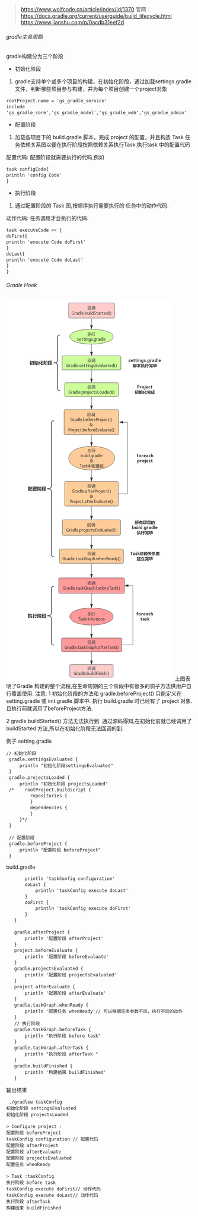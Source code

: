>https://www.wolfcode.cn/article/index/id/1370
官网：https://docs.gradle.org/current/userguide/build_lifecycle.html
https://www.jianshu.com/p/0acdb31eef2d

###### gradle生命周期
gradle构建分为三个阶段
* 初始化阶段
1. gradle支持单个或多个项目的构建，在初始化阶段，通过加载settings.gradle文件，判断哪些项目参与构建，并为每个项目创建一个project对象
```
rootProject.name = 'gs_gradle_service'
include 'gs_gradle_core','gs_gradle_model','gs_gradle_web','gs_gradle_admin'
```
* 配置阶段
1. 加载各项目下的 build.gradle 脚本，完成 project 的配置，并且构造 Task 任务依赖关系图以便在执行阶段按照依赖关系执行Task.执行task 中的配置代码

配置代码: 配置阶段就需要执行的代码,例如
```
task configCode{
println 'config Code'
}
```
* 执行阶段
1. 通过配置阶段的 Task 图,按顺序执行需要执行的 任务中的动作代码.

动作代码: 任务调用才会执行的代码.
```
task executeCode << {
doFirst{
println 'execute Code doFirst'
}
doLast{
println 'execute Code doLast'
}
}
```

###### Gradle Hook
![tt](../../picture/gradle生命周期.png "tt")
上图表明了Gradle 构建的整个流程,在生命周期的三个阶段中有很多的钩子方法供用户自行覆盖使用.
注意:
1 初始化阶段的方法和 gradle.beforeProject() 只能定义在 setting.gradle 或 init.gradle 脚本中.
执行 build.gradle 时已经有了 project 对象.且执行前就调用了beforeProject方法.

2 gradle.buildStarted() 方法无法执行到.
通过源码得知,在初始化前就已经调用了 buildStarted 方法,所以在初始化阶段无法回调的到.

例子
setting.gradle
```
​// 初始化阶段
 gradle.settingsEvaluated {
     println "初始化阶段settingsEvaluated"
 }
 gradle.projectsLoaded {
     println "初始化阶段 projectsLoaded"
 /*    rootProject.buildscript {
         repositories {
         }
         dependencies {
         }
     }*/
 }
 
 // 配置阶段
 gradle.beforeProject {
     println "配置阶段 beforeProject"
 }
```
build.gradle
```task taskConfig {
       println 'taskConfig configuration'
       doLast {
           println 'taskConfig execute doLast'
       }
       doFirst {
           println 'taskConfig execute doFirst'
       }
   }
   
   gradle.afterProject {
       println '配置阶段 afterProject'
   }
   project.beforeEvaluate {
       println '配置阶段 beforeEvaluate'
   }
   gradle.projectsEvaluated {
       println '配置阶段 projectsEvaluated'
   }
   project.afterEvaluate {
       println '配置阶段 afterEvaluate'
   }
   gradle.taskGraph.whenReady {
       println '配置任务 whenReady'// 可以根据任务参数不同，执行不同的动作
   }
   // 执行阶段
   gradle.taskGraph.beforeTask {
       println "执行阶段 before task"
   }
   gradle.taskGraph.afterTask {
       println "执行阶段 afterTask "
   }
   gradle.buildFinished {
       println '构建结束 buildFinished'
   }
```
输出结果
```
 ./gradlew taskConfig
初始化阶段 settingsEvaluated
初始化阶段 projectsLoaded

> Configure project :
配置阶段 beforeProject
taskConfig configuration // 配置代码
配置阶段 afterProject
配置阶段 afterEvaluate
配置阶段 projectsEvaluated
配置任务 whenReady

> Task :taskConfig
执行阶段 before task
taskConfig execute doFirst// 动作代码
taskConfig execute doLast// 动作代码
执行阶段 afterTask 
构建结束 buildFinished
```
